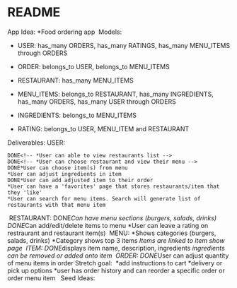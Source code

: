 # README

App Idea:
*Food ordering app
​
Models:
​
*   USER: has_many ORDERS, has_many RATINGS, has_many MENU_ITEMS through ORDERS

*   ORDER: belongs_to USER, belongs_to MENU_ITEMS

*   RESTAURANT: has_many MENU_ITEMS
*   MENU_ITEMS: belongs_to RESTAURANT, has_many INGREDIENTS, has_many ORDERS, has_many USER through ORDERS
*   INGREDIENTS: belongs_to MENU_ITEMS

*   RATING: belongs_to USER, MENU_ITEM and RESTAURANT 

Deliverables: 
USER:

    DONE<!-- *User can able to view restaurants list -->
    DONE<!-- *User can choose restaurant and view their menu -->
    DONE*User can choose item(s) from menu
    *User can adjust ingredients in item
    DONE*User can add adjusted item to their order
    *User can have a 'favorites' page that stores restaurants/item that they 'like'
    *User can search for menu items. Search will generate list of restaurants with that menu item
​
RESTAURANT:
    <!-- **Shows their average rating -->
    DONE*Can have menu sections (burgers, salads, drinks)
    DONE*Can add/edit/delete items to menu
    <!-- *Showcase most popular item (based on most ordered history) -->
    *User can leave a rating on restraurant and restaurant item(s)
​
MENU:
    *Shows categories (burgers, salads, drinks)
    *Category shows top 3 items
    *Items are linked to item show page
​
ITEM: 
    DONE*displays item name, description, ingredients
    *ingredients can be removed or added onto item
​
ORDER:
    DONE*User can adjust quantity of menu items in order 
    <!-- *User can delete item from order -->
    <!-- *Displays all menu items with their quantities plus total price -->
    <!-- *Displays total menu price -->
    <!-- *Gives user a checkout -->
​
Stretch goal: 
​
*add instructions to cart
*delivery or pick up options
*user has order history and can reorder a specific order or order menu item
​
​
Seed Ideas:

